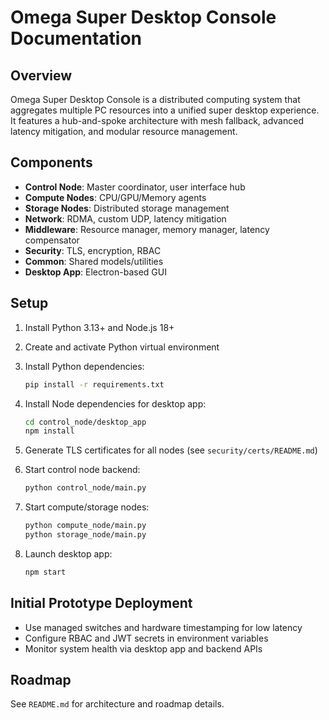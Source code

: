 # Omega Super Desktop Console Documentation

## Overview

Omega Super Desktop Console is a distributed computing system that aggregates multiple PC resources into a unified super desktop experience. It features a hub-and-spoke architecture with mesh fallback, advanced latency mitigation, and modular resource management.

## Components

- **Control Node**: Master coordinator, user interface hub
- **Compute Nodes**: CPU/GPU/Memory agents
- **Storage Nodes**: Distributed storage management
- **Network**: RDMA, custom UDP, latency mitigation
- **Middleware**: Resource manager, memory manager, latency compensator
- **Security**: TLS, encryption, RBAC
- **Common**: Shared models/utilities
- **Desktop App**: Electron-based GUI

## Setup

1. Install Python 3.13+ and Node.js 18+
2. Create and activate Python virtual environment
3. Install Python dependencies:

   ```bash
   pip install -r requirements.txt
   ```

4. Install Node dependencies for desktop app:

   ```bash
   cd control_node/desktop_app
   npm install
   ```

5. Generate TLS certificates for all nodes (see `security/certs/README.md`)
6. Start control node backend:

   ```bash
   python control_node/main.py
   ```

7. Start compute/storage nodes:

   ```bash
   python compute_node/main.py
   python storage_node/main.py
   ```

8. Launch desktop app:

   ```bash
   npm start
   ```

## Initial Prototype Deployment

- Use managed switches and hardware timestamping for low latency
- Configure RBAC and JWT secrets in environment variables
- Monitor system health via desktop app and backend APIs

## Roadmap

See `README.md` for architecture and roadmap details.
